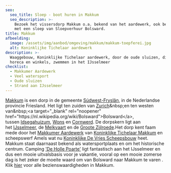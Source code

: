 ```yaml
---
seo:
  seo_title: Sloep - boot huren in Makkum
  seo_description: >-
    Bezoek het vissersdorp Makkum o.a. bekend van het aardewerk, ook bereikbaar
    met een sloep van Sloepverhuur Bolsward.
title: Makkum
afbeelding:
  image: /assets/img/aanbod/omgeving/makkum/makkum-toepferei.jpg
  alt: Koninklijke Tichelaar aardewerk
description: >-
  Waaggebouw, Koninklijke Tichelaar aardewerk, door de oude sluizen, diverse
  horeca en winkels, zwemmen in het IJsselmeer
checklist:
  - Makkumer Aardewerk
  - Veel watersport
  - Oude sluizen
  - Strand aan IJsselmeer
---
```


<a target="_blank" rel="noopener" href="https://nl.wikipedia.org/wiki/Makkum_(dorp)">Makkum</a>&nbsp;is een dorp in de gemeente&nbsp;<a target="_blank" rel="noopener" href="https://nl.wikipedia.org/wiki/S%C3%BAdwest-Frysl%C3%A2n">S&uacute;dwest-Frysl&acirc;n</a>, in de Nederlandse provincie Friesland. Het ligt ten zuiden van&nbsp;[Zurich](https://nl.wikipedia.org/wiki/Zurich_&#40;Nederland&#41;)&nbsp;en ten westen van&nbsp;<a target="_blank" rel="noopener" href="https://nl.wikipedia.org/wiki/Bolsward">Bolsward</a>, tussen&nbsp;<a target="_blank" rel="noopener" href="https://nl.wikipedia.org/wiki/Idsegahuizum">Idsegahuizum</a>,&nbsp;<a target="_blank" rel="noopener" href="https://nl.wikipedia.org/wiki/Wons">Wons</a>&nbsp;en&nbsp;<a target="_blank" rel="noopener" href="https://nl.wikipedia.org/wiki/Cornwerd">Cornwerd</a>. De dorpskern ligt aan het&nbsp;<a target="_blank" rel="noopener" href="https://nl.wikipedia.org/wiki/IJsselmeer">IJsselmeer</a>, de&nbsp;<a target="_blank" rel="noopener" href="https://nl.wikipedia.org/w/index.php?title=Melkvaart&amp;action=edit&amp;redlink=1">Melkvaart</a>&nbsp;en de&nbsp;<a target="_blank" rel="noopener" href="https://nl.wikipedia.org/w/index.php?title=Groote_Zijlroede&amp;action=edit&amp;redlink=1">Groote Zijlroede</a>.Het dorp kent faam mede door het&nbsp;<a target="_blank" rel="noopener" href="https://nl.wikipedia.org/wiki/Koninklijke_Tichelaar_Makkum">Makkumer Aardewerk</a>&nbsp;van&nbsp;<a target="_blank" rel="noopener" href="https://nl.wikipedia.org/wiki/Koninklijke_Tichelaar_Makkum">Koninklijke Tichelaar Makkum</a>&nbsp;en scheepswerf Amels wat nu&nbsp;<a target="_blank" rel="noopener" href="https://nl.wikipedia.org/wiki/Koninklijke_De_Vries_Scheepsbouw">Koninklijke De Vries Scheepsbouw</a>&nbsp;heet. Makkum staat daarnaast bekend als watersportplaats en om het historische centrum. Camping <a target="_blank" rel="noopener" href="https://www.hollepoarte.nl/nl/">'De Holle Poarte'</a> ligt fantastisch aan het IJsselmeer en dus een mooie uitvalsbasis voor je vakantie, vooral op een mooie zomerse dag is het zeker de moeite waard om van Bolsward naar Makkum te varen . Klik&nbsp;<a target="_blank" rel="noopener" href="https://nl.wikipedia.org/wiki/Lijst_van_rijksmonumenten_in_Makkum">hier</a> voor alle bezienswaardigheden in Makkum.

&nbsp;
